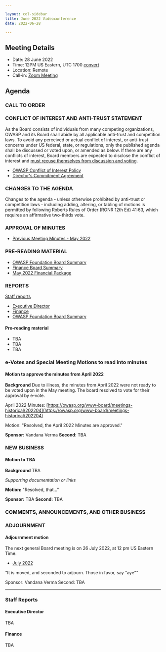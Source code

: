 ```yaml
---

layout: col-sidebar
title: June 2022 Videoconference
date: 2022-06-28

---
```


## Meeting Details

- Date: 28 June 2022
- Time: 12PM US Eastern, UTC 1700 [convert](https://www.timeanddate.com/worldclock/meetingdetails.html?year=2022&month=6&day=28&hour=17&min=0&sec=0&p1=398&p2=16&p3=110&p4=197&p5=217&p6=136&p7=179&p8=438)
- Location: Remote
- Call-in: [Zoom Meeting](https://us06web.zoom.us/j/83392905205?pwd=bXpFOG1oSEMwUTJBTjlQMzVsT1FQdz09)

## Agenda

### CALL TO ORDER

<!--
Board Members
- Vandana Verma Sehgal, Grant Ongers, Avi Douglen, Glenn ten Cate, Martin Knobloch, Joubin Jabbari, Bil Corry.

Guests
Andrew van der Stock, Tom Pappas, Dawn Aitken, Harold Blankenship, Lisa Jones, Kelly Santalucia, Lauren Thomas
-->

### CONFLICT OF INTEREST AND ANTI-TRUST STATEMENT

As the Board consists of individuals from many competing organizations, OWASP and its Board shall abide by all applicable anti-trust and competition laws. To avoid any perceived or actual conflict of interest, or anti-trust concerns under US federal, state, or regulations, only the published agenda shall be discussed or voted upon, or amended as below. If there are any conflicts of interest, Board members are expected to disclose the conflict of interest and [must recuse themselves from discussion and voting](https://owasp.org/www-policy/legal/bylaws#section-702-disclosure-required).

- [OWASP Conflict of Interest Policy](https://owasp.org/www-policy/operational/conflict-of-interest)
- [Director's Commitment Agreement](https://owasp.org/www-policy/legal/directors-committment-agreement)

### CHANGES TO THE AGENDA

Changes to the agenda - unless otherwise prohibited by anti-trust or competition laws - including adding, altering, or tabling of motions is permitted by following Roberts Rules of Order (RONR 12th Ed) 41:63, which requires an affirmative two-thirds vote.

### APPROVAL OF MINUTES

- [Previous Meeting Minutes - May 2022](/www-board/meetings-historical/202205.md)

### PRE-READING MATERIAL

- [OWASP Foundation Board Summary](https://docs.google.com/presentation/d/1EMsLl1jgCeuL4XSGLrwGvgC4rxjyq8FbBjYyYIG2ZWI/edit?usp=sharing)
- [Finance Board Summary](TBA)
- [May 2022 Financial Package](TBA)

### REPORTS

[Staff reports](#staff-reports)

- [Executive Director](#executive-director)
- [Finance](#finance)
- [OWASP Foundation Board Summary](https://docs.google.com/presentation/d/1EMsLl1jgCeuL4XSGLrwGvgC4rxjyq8FbBjYyYIG2ZWI/edit?usp=sharing)


#### Pre-reading material

- TBA
- TBA
- TBA

### e-Votes and Special Meeting Motions to read into minutes

#### Motion to approve the minutes from April 2022

**Background** Due to illness, the minutes from April 2022 were not ready to be voted upon in the May meeting. The board resolved to vote for their approval by e-vote.

April 2022 Minutes: [https://owasp.org/www-board/meetings-historical/202204](https://owasp.org/www-board/meetings-historical/202204)

Motion: "Resolved, the April 2022 Minutes are approved."

**Sponsor:** Vandana Verma
**Second:** TBA

### NEW BUSINESS

#### Motion to TBA

**Background** TBA

*Supporting documentation or links*

**Motion:** "Resolved, that..."

**Sponsor:** TBA
**Second:** TBA

### COMMENTS, ANNOUNCEMENTS, AND OTHER BUSINESS

### ADJOURNMENT

#### Adjournment motion

The next general Board meeting is on 26 July 2022, at 12 pm US Eastern Time.

- [July 2022](https://owasp.org/www-board/meetings/202207.html)

"It is moved, and seconded to adjourn. Those in favor, say "aye""

Sponsor: Vandana Verma
Second: TBA

***

### Staff Reports

#### Executive Director

TBA

#### Finance

TBA
